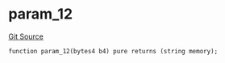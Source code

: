 # param_12
[Git Source](https://github.com/metacontract/mc/blob/20954f1387efa0bc72b42d3e78a22f9f845eebbd/src/devkit/Flattened.sol)


```solidity
function param_12(bytes4 b4) pure returns (string memory);
```

